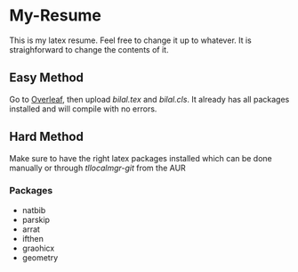# My-Resume

This is my latex resume. Feel free to change it up to whatever. It is straighforward to change the contents of it.

## Easy Method

Go to [Overleaf](https://www.overleaf.com/), then upload *bilal.tex* and *bilal.cls*. It already has all packages installed and will compile with no errors.

## Hard Method

Make sure to have the right latex packages installed which can be done manually or through *tllocalmgr-git* from the AUR

### Packages

+ natbib
+ parskip
+ arrat
+ ifthen
+ graohicx
+ geometry

